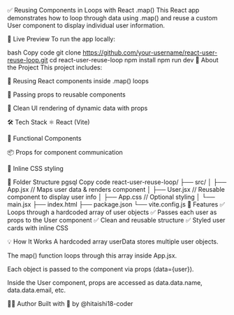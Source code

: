 ✅ Reusing Components in Loops with React .map()
This React app demonstrates how to loop through data using .map() and reuse a custom User component to display individual user information.

🚀 Live Preview
To run the app locally:

bash
Copy code
git clone https://github.com/your-username/react-user-reuse-loop.git
cd react-user-reuse-loop
npm install
npm run dev
🧠 About the Project
This project includes:

🔁 Reusing React components inside .map() loops

🧩 Passing props to reusable components

💌 Clean UI rendering of dynamic data with props

🛠 Tech Stack
⚛️ React (Vite)

🧠 Functional Components

📦 Props for component communication

💅 Inline CSS styling

📂 Folder Structure
pgsql
Copy code
react-user-reuse-loop/
├── src/
│   ├── App.jsx        // Maps user data & renders <User /> component
│   ├── User.jsx       // Reusable component to display user info
│   ├── App.css        // Optional styling
│   └── main.jsx
├── index.html
├── package.json
└── vite.config.js
📸 Features
✅ Loops through a hardcoded array of user objects
✅ Passes each user as props to the User component
✅ Clean and reusable structure
✅ Styled user cards with inline CSS

💡 How It Works
A hardcoded array userData stores multiple user objects.

The map() function loops through this array inside App.jsx.

Each object is passed to the <User /> component via props (data={user}).

Inside the User component, props are accessed as data.data.name, data.data.email, etc.

🧑‍💻 Author
Built with 💚 by @hitaishi18-coder

